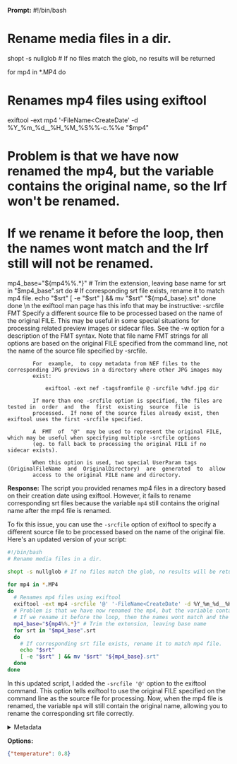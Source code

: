 **Prompt:**
#!/bin/bash
# Rename media files in a dir.

shopt -s nullglob # If no files match the glob, no results will be returned

for mp4 in *.MP4
do
  # Renames mp4 files using exiftool
  exiftool -ext mp4 '-FileName<CreateDate' -d %Y_%m_%d__%H_%M_%S%%-c.%%e "$mp4"
  # Problem is that we have now renamed the mp4, but the variable contains the original name, so the lrf won't be renamed.
  # If we rename it before the loop, then the names wont match and the lrf still will not be renamed.
  mp4_base="${mp4%%.*}" # Trim the extension, leaving base name
  for srt in "$mp4_base".srt
  do
    # If corresponding srt file exists, rename it to match mp4 file.
    echo "$srt"
    [ -e "$srt" ] && mv "$srt" "${mp4_base}.srt"
  done
done \n the exiftool man page has this info that may be instructive: 
       -srcfile FMT
            Specify  a  different  source  file  to  be  processed based on the name of the original FILE.  This may be useful in some
            special situations for processing related preview images or sidecar files.  See the -w option for a description of the FMT
            syntax.  Note that file name FMT strings for all options are based on the original FILE specified from the  command  line,
            not the name of the source file specified by -srcfile.

            For  example,  to copy metadata from NEF files to the corresponding JPG previews in a directory where other JPG images may
            exist:

                exiftool -ext nef -tagsfromfile @ -srcfile %d%f.jpg dir

            If more than one -srcfile option is specified, the files are tested in  order  and  the  first  existing  source  file  is
            processed.  If none of the source files already exist, then exiftool uses the first -srcfile specified.

            A  FMT  of  "@"  may be used to represent the original FILE, which may be useful when specifying multiple -srcfile options
            (eg. to fall back to processing the original FILE if no sidecar exists).

            When this option is used, two special UserParam tags (OriginalFileName  and  OriginalDirectory)  are  generated  to  allow
            access to the original FILE name and directory.

**Response:**
The script you provided renames mp4 files in a directory based on their creation date using exiftool. However, it fails to rename corresponding srt files because the variable `mp4` still contains the original name after the mp4 file is renamed.

To fix this issue, you can use the `-srcfile` option of exiftool to specify a different source file to be processed based on the name of the original file. Here's an updated version of your script:

```bash
#!/bin/bash
# Rename media files in a dir.

shopt -s nullglob # If no files match the glob, no results will be returned

for mp4 in *.MP4
do
  # Renames mp4 files using exiftool
  exiftool -ext mp4 -srcfile '@' '-FileName<CreateDate' -d %Y_%m_%d__%H_%M_%S%%-c.%%e "$mp4"
  # Problem is that we have now renamed the mp4, but the variable contains the original name, so the lrf won't be renamed.
  # If we rename it before the loop, then the names wont match and the lrf still will not be renamed.
  mp4_base="${mp4%%.*}" # Trim the extension, leaving base name
  for srt in "$mp4_base".srt
  do
    # If corresponding srt file exists, rename it to match mp4 file.
    echo "$srt"
    [ -e "$srt" ] && mv "$srt" "${mp4_base}.srt"
  done
done
```

In this updated script, I added the `-srcfile '@'` option to the exiftool command. This option tells exiftool to use the original FILE specified on the command line as the source file for processing. Now, when the mp4 file is renamed, the variable `mp4` will still contain the original name, allowing you to rename the corresponding srt file correctly.

<details><summary>Metadata</summary>

- Duration: 19749 ms
- Datetime: 2023-09-23T13:21:22.254898
- Model: gpt-3.5-turbo-0613

</details>

**Options:**
```json
{"temperature": 0.8}
```

